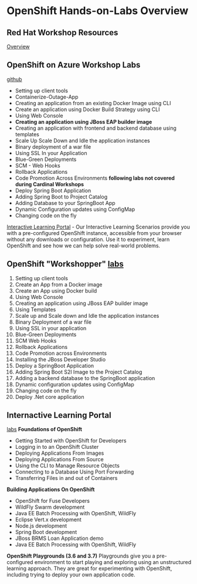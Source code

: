 # OpenShift Hands-on-Labs Overview

## Red Hat Workshop Resources
[Overview](https://github.com/RedHatWorkshops)

## OpenShift on Azure Workshop Labs
[github](https://github.com/RedHatWorkshops/openshiftv3-workshop)
* Setting up client tools
* Containerize-Outage-App
* Creating an application from an existing Docker Image using CLI
* Create an application using Docker Build Strategy using CLI
* Using Web Console
* **Creating an application using JBoss EAP builder image**
* Creating an application with frontend and backend database using templates
* Scale Up Scale Down and Idle the application instances
* Binary deployment of a war file
* Using SSL In your Application
* Blue-Green Deployments
* SCM - Web Hooks
* Rollback Applications
* Code Promotion Across Environments
**following labs not covered during Cardinal Workshops**
* Deploy Spring Boot Application
* Adding Spring Boot to Project Catalog
* Adding Database to your SpringBoot App
* Dynamic Configuration updates using ConfigMap
* Changing code on the fly

[Interactive Learning Portal](https://learn.openshift.com/) -
Our Interactive Learning Scenarios provide you with a pre-configured OpenShift instance, accessible from your browser without any downloads or configuration. Use it to experiment, learn OpenShift and see how we can help solve real-world problems.

## OpenShift "Workshopper" [labs](http://labs.apps.ocp.cloudvillage.in/#/workshop/ocptigerteam/module/0-setting-up-client-tools)
1. Setting up client tools
2. Create an App from a Docker image
3. Create an App using Docker build
4. Using Web Console
5. Creating an application using JBoss EAP builder image
6. Using Templates
7. Scale up and Scale down and Idle the application instances
8. Binary Deployment of a war file
9. Using SSL in your application
10. Blue-Green Deployments
11. SCM Web Hooks
12. Rollback Applications
13. Code Promotion across Environments
14. Installing the JBoss Developer Studio
15. Deploy a SpringBoot Application
16. Adding Spring Boot S2I Image to the Project Catalog
17. Adding a backend database to the SpringBoot application
18. Dynamic configuration updates using ConfigMap
19. Changing code on the fly
20. Deploy .Net core application

## Internactive Learning Portal
[labs](learn.openshift.com)
**Foundations of OpenShift**
* Getting Started with OpenShift for Developers
* Logging in to an OpenShift Cluster
* Deploying Applications From Images
* Deploying Applications From Source
* Using the CLI to Manage Resource Objects
* Connecting to a Database Using Port Forwarding
* Transferring Files in and out of Containers

**Building Applications On OpenShift**
* OpenShift for Fuse Developers
* WildFly Swarm development
* Java EE Batch Processing with OpenShift, WildFly
* Eclipse Vert.x development
* Node.js development
* Spring Boot development
* JBoss BRMS Loan Application demo
* Java EE Batch Processing with OpenShift, WildFly

**OpenShift Playgrounds (3.6 and 3.7)**
Playgrounds give you a pre-configured environment to start playing and exploring using an unstructured learning approach. They are great for experimenting with OpenShift, including trying to deploy your own application code.
